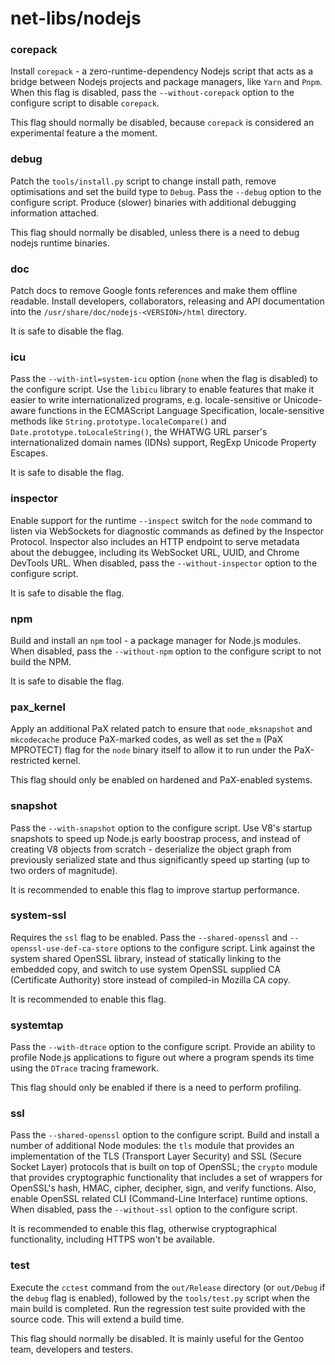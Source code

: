 # net-libs/nodejs

### corepack
Install `corepack` - a zero-runtime-dependency Nodejs script that acts as a bridge between Nodejs projects and package managers, like `Yarn` and `Pnpm`. When this flag is disabled, pass the `--without-corepack` option to the configure script to disable `corepack`.

This flag should normally be disabled, because `corepack` is considered an experimental feature a the moment.

### debug
Patch the `tools/install.py` script to change install path, remove optimisations and set the build type to `Debug`. Pass the `--debug` option to the configure script. Produce (slower) binaries with additional debugging information attached.

This flag should normally be disabled, unless there is a need to debug nodejs runtime binaries.

### doc
Patch docs to remove Google fonts references and make them offline readable. Install developers, collaborators, releasing and API documentation into the `/usr/share/doc/nodejs-<VERSION>/html` directory.

It is safe to disable the flag.

### icu
Pass the `--with-intl=system-icu` option (`none` when the flag is disabled) to the configure script. Use the `libicu` library to enable features that make it easier to write internationalized programs, e.g. locale-sensitive or Unicode-aware functions in the ECMAScript Language Specification, locale-sensitive methods like `String.prototype.localeCompare()` and `Date.prototype.toLocaleString()`, the WHATWG URL parser's internationalized domain names (IDNs) support, RegExp Unicode Property Escapes.

It is safe to disable the flag.

### inspector
Enable support for the runtime `--inspect` switch for the `node` command to listen via WebSockets for diagnostic commands as defined by the Inspector Protocol. Inspector also includes an HTTP endpoint to serve metadata about the debuggee, including its WebSocket URL, UUID, and Chrome DevTools URL. When disabled, pass the `--without-inspector` option to the configure script.

It is safe to disable the flag.

### npm
Build and install an `npm` tool - a package manager for Node.js modules. When disabled, pass the `--without-npm` option to the configure script to not build the NPM.

It is safe to disable the flag.

### pax_kernel
Apply an additional PaX related patch to ensure that `node_mksnapshot` and `mkcodecache` produce PaX-marked codes, as well as set the `m` (PaX MPROTECT) flag for the `node` binary itself to allow it to run under the PaX-restricted kernel.

This flag should only be enabled on hardened and PaX-enabled systems.

### snapshot
Pass the `--with-snapshot` option to the configure script. Use V8's startup snapshots to speed up Node.js early boostrap process, and instead of creating V8 objects from scratch - deserialize the object graph from previously serialized state and thus significantly speed up starting (up to two orders of magnitude).

It is recommended to enable this flag to improve startup performance.

### system-ssl
Requires the `ssl` flag to be enabled. Pass the `--shared-openssl` and `--openssl-use-def-ca-store` options to the configure script. Link against the system shared OpenSSL library, instead of statically linking to the embedded copy, and switch to use system OpenSSL supplied CA (Certificate Authority) store instead of compiled-in Mozilla CA copy.

It is recommended to enable this flag.

### systemtap
Pass the `--with-dtrace` option to the configure script. Provide an ability to profile Node.js applications to figure out where a program spends its time using the `DTrace` tracing framework.

This flag should only be enabled if there is a need to perform profiling.

### ssl
Pass the `--shared-openssl` option to the configure script. Build and install a number of additional Node modules: the `tls` module that provides an implementation of the TLS (Transport Layer Security) and SSL (Secure Socket Layer) protocols that is built on top of OpenSSL; the `crypto` module that provides cryptographic functionality that includes a set of wrappers for OpenSSL's hash, HMAC, cipher, decipher, sign, and verify functions. Also, enable OpenSSL related CLI (Command-Line Interface) runtime options. When disabled, pass the `--without-ssl` option to the configure script.

It is recommended to enable this flag, otherwise cryptographical functionality, including HTTPS won't be available.

### test
Execute the `cctest` command from the `out/Release` directory (or `out/Debug` if the `debug` flag is enabled), followed by the `tools/test.py` script when the main build is completed. Run the regression test suite provided with the source code. This will extend a build time.

This flag should normally be disabled. It is mainly useful for the Gentoo team, developers and testers.

